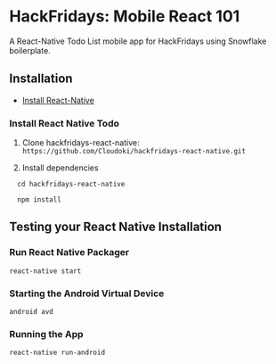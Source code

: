 HackFridays: Mobile React 101
==================================
A React-Native Todo List mobile app for HackFridays using Snowflake boilerplate.

## Installation

* [Install React-Native](https://facebook.github.io/react-native/docs/getting-started.html#content)

### Install React Native Todo
1.  Clone hackfridays-react-native: `https://github.com/Cloudoki/hackfridays-react-native.git`

2.  Install dependencies

```
  cd hackfridays-react-native

  npm install
```


## Testing your React Native Installation

### Run React Native Packager
```
react-native start
```

### Starting the Android Virtual Device
```
android avd
```

### Running the App
```
react-native run-android
```
